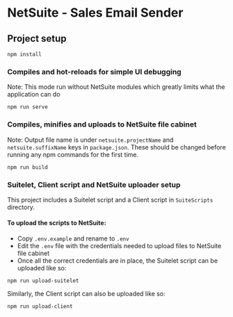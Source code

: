 # NetSuite - Sales Email Sender

## Project setup
```
npm install
```

### Compiles and hot-reloads for simple UI debugging
Note: This mode run without NetSuite modules which greatly limits what the application can do
```
npm run serve
```

### Compiles, minifies and uploads to NetSuite file cabinet
Note: Output file name is under `netsuite.projectName` and `netsuite.suffixName` keys in `package.json`. 
These should be changed before running any npm commands for the first time.
```
npm run build
```

### Suitelet, Client script and NetSuite uploader setup
This project includes a Suitelet script and a Client script in `SuiteScripts` directory.

#### To upload the scripts to NetSuite:
- Copy `.env.example` and rename to `.env`
- Edit the `.env` file with the credentials needed to upload files to NetSuite file cabinet
- Once all the correct credentials are in place, the Suitelet script can be uploaded like so:
```
npm run upload-suitelet
```
Similarly, the Client script can also be uploaded like so:
```
npm run upload-client
```